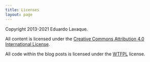 ```yaml
---
title: Licenses
layout: page
---
```

Copyright 2013-2021 Eduardo Lavaque.

All content is licensed under the [Creative Commons Attribution 4.0
International License][cc].

[cc]: https://creativecommons.org/licenses/by/4.0/

All code within the blog posts is licensed under the [WTFPL][wtfpl] license.

[wtfpl]: http://www.wtfpl.net/about/
